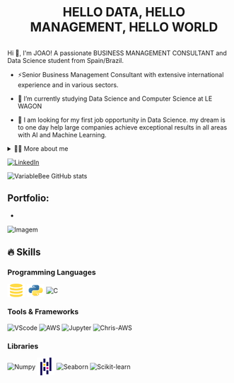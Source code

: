 <!--título-->
<div id="user-content-toc">
  <ul align="center">
    <summary><h1 style="display: inline-block">HELLO DATA, HELLO MANAGEMENT, HELLO WORLD</h1></summary>
</div>

<!-- Presentation -->
<p>
  Hi 👋, I'm JOAO! A passionate BUSINESS MANAGEMENT CONSULTANT and Data Science student from Spain/Brazil.

  - ⚡Senior Business Management Consultant with extensive international experience and in various sectors.
  
  - 🌱 I’m currently studying Data Science and Computer Science at LE WAGON

  - 🔭 I am looking for my first job opportunity in Data Science. my dream is to one day help large companies achieve exceptional results in all areas with AI and Machine Learning.
</p>

<!-- Dropdown -->
<details>
  <summary>👨‍💻 More about me</summary>

  - 💬 I am 38 years old, currently living in Spain. I have fluency in English, Spanish and Portuguese and have experience with SQL, Python, Data Science, Data visualization, and Machine Learning I have a extensive knowledge in the implementation of management methodologies (PDCA, Six Sigma, Ishikawa, Implementation of Results, Project Management) and Data Analysis (CRISP - DM, K-Means Clustering, Logistic Regression, Decision Tree, Machine Learning) working on projects that obtained significant increases in sales and cost reduction in all customers. 
    
</details>

<!-- Links -->
[![LinkedIn](https://img.shields.io/badge/LinkedIn-0077B5?style=for-the-badge&logo=linkedin&logoColor=white)](https://www.linkedin.com/in/joao-victor-barbosa-dataanalyst/)

<!-- GithubStats -->
![VariableBee GitHub stats](https://github-readme-stats.vercel.app/api?username=joao-vbs&show_icons=true&theme=gotham)

<!-- Portfolio -->
## Portfolio:
- 
<!-- GIF -->
<p align="left">
  <img align="center" src="https://github.com/VariableBee/VariableBee/assets/77739311/4e9f41af-6b57-49a7-b15a-74322e96b4d7" alt="Imagem">
</p>

## 🔥 Skills
<!-- Skills: Programming Languages -->
  <div style="flex-basis: 48%;">
    <h3>Programming Languages</h3>
    <img align="center" alt="CSS" height="30" width="40" src="https://raw.githubusercontent.com/devicons/devicon/master/icons/sql/sql-original.svg">
    <img align="center" alt="Python" height="30" width="40" src="https://raw.githubusercontent.com/devicons/devicon/master/icons/python/python-original.svg">
    <img align="center" alt="C" height="30" width="40" src="https://cdn.jsdelivr.net/gh/devicons/devicon/icons/c/c-original.svg">
  </div>
  
  <!-- Skills: Tools & Frameworks -->
  <div style="flex-basis: 48%;">
    <h3>Tools & Frameworks</h3>
    <img align="center" alt="VScode" height="30" width="40" src="https://cdn.jsdelivr.net/gh/devicons/devicon/icons/vscode/vscode-original.svg">
    <img align="center" alt="AWS" height="30" width="40" src="https://cdn.jsdelivr.net/gh/devicons/devicon/icons/amazonwebservices/amazonwebservices-original.svg">
    <img align="center" alt="Jupyter" height="30" width="40" src="https://cdn.jsdelivr.net/gh/devicons/devicon/icons/jupyter/jupyter-original.svg">
    <img align="center" alt="Chris-AWS" height="30" width="40" src="https://cdn.jsdelivr.net/gh/devicons/devicon/icons/git/git-original.svg">

  </div>
  
  <!-- Skills: Libraries -->
  <div style="flex-basis: 48%;">
    <h3>Libraries</h3>
    <img align="center" alt="Numpy" height="30" width="40" src="https://cdn.jsdelivr.net/gh/devicons/devicon/icons/numpy/numpy-original.svg">
    <img align="center" alt="Pandas" src="https://raw.githubusercontent.com/devicons/devicon/2ae2a900d2f041da66e950e4d48052658d850630/icons/pandas/pandas-original.svg" alt="pandas" width="40" height="40"/>
    <img align="center" alt="Seaborn" src="https://seaborn.pydata.org/_images/logo-mark-lightbg.svg" alt="seaborn" width="40" height="40"/>
    <img align="center" alt="Scikit-learn" src="https://upload.wikimedia.org/wikipedia/commons/0/05/Scikit_learn_logo_small.svg" alt="scikit_learn" width="40" height="40"/>
  </div>
